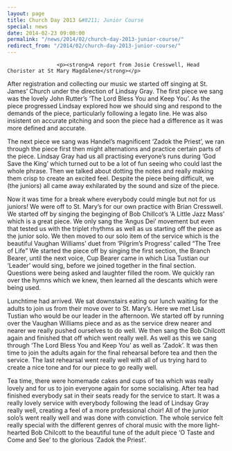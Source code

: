 ```yaml
---
layout: page
title: Church Day 2013 &#8211; Junior Course
special: news
date: 2014-02-23 09:00:00
permalink: "/news/2014/02/church-day-2013-junior-course/"
redirect_from: "/2014/02/church-day-2013-junior-course/"
---
```

<section>

                    
                    <p><strong>A report from Josie Cresswell, Head Chorister at St Mary Magdalene</strong></p>
<p>After registration and collecting our music we started off singing at St. James&#8217; Church under the direction of Lindsay Gray. The first piece we sang was the lovely John Rutter&#8217;s &#8216;The Lord Bless You and Keep You&#8217;. As the piece progressed Lindsay explored how we should sing and respond to the demands of the piece, particularly following a legato line. He was also insistent on accurate pitching and soon the piece had a difference as it was more defined and accurate.</p>
<p>The next piece we sang was Handel&#8217;s magnificent &#8216;Zadok the Priest&#8217;, we ran through the piece first then might alternations and practice certain parts of the piece. Lindsay Gray had us all practising everyone&#8217;s runs during &#8216;God Save the King&#8217; which turned out to be a lot of fun seeing who could last the whole phrase. Then we talked about dotting the notes and really making them crisp to create an excited feel. Despite the piece being difficult, we (the juniors) all came away exhilarated by the sound and size of the piece.</p>
<p>Now it was time for a break where everybody could mingle but not for us juniors! We were off to St. Mary&#8217;s for our own practice with Brian Cresswell. We started off by singing the beginging of Bob Chillcot&#8217;s &#8216;A Little Jazz Mass&#8217; which is a great piece. We only sang the &#8216;Angus Dei&#8217; movement but even that tested us with the triplet rhythms as well as us starting off the piece as the junior solo. We then moved to our solo item of the service which is the beautiful Vaughan Williams&#8217; duet from &#8216;Pilgrim&#8217;s Progress&#8217; called “The Tree of Life” We started the piece off by singing the first section, the Branch Bearer, until the next voice, Cup Bearer came in which Lisa Tustian our &#8216;Leader&#8217; would sing, before we joined together in the final section. Questions were being asked and laughter filled the room. We quickly ran over the hymns which we knew, then learned all the descants which were being used.</p>
<p>Lunchtime had arrived. We sat downstairs eating our lunch waiting for the adults to join us from their move over to St. Mary&#8217;s. Here we met Lisa Tustian who would be our leader in the afternoon. We started off by running over the Vaughan Williams piece and as as the service drew nearer and nearer we really pushed ourselves to do well. We then sang the Bob Chilcott again and finished that off which went really well. As well as this we sang through &#8216;The Lord Bless You and Keep You&#8217; as well as &#8216;Zadok&#8217;. It was then time to join the adults again for the final rehearsal before tea and then the service. The last rehearsal went really well with all of us trying hard to create a nice tone and for our piece to go really well.</p>
<p>Tea time, there were homemade cakes and cups of tea which was really lovely and for us to join everyone again for some socialising. After tea had finished everybody sat in their seats ready for the service to start. It was a really lovely service with everybody following the lead of Lindsay Gray really well, creating a feel of a more professional choir! All of the junior solo&#8217;s went really well and was done with conviction. The whole service felt really special with the different genres of choral music with the more light-hearted Bob Chilcott to the beautiful tune of the adult piece &#8216;O Taste and Come and See&#8217; to the glorious &#8216;Zadok the Priest&#8217;.</p>

                
</section>
